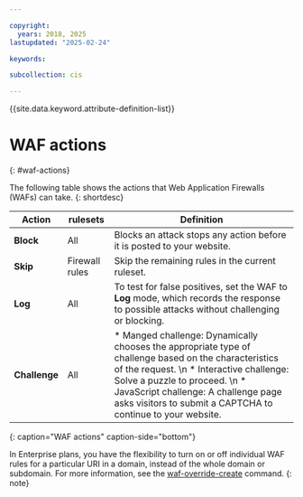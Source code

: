 ```yaml
---

copyright:
  years: 2018, 2025
lastupdated: "2025-02-24"

keywords:

subcollection: cis

---
```


{{site.data.keyword.attribute-definition-list}}

# WAF actions 
{: #waf-actions}


 
The following table shows the actions that Web Application Firewalls (WAFs) can take.
{: shortdesc}

|Action|rulesets|Definition|
|---|---|----|
|**Block** | All | Blocks an attack stops any action before it is posted to your website.|
|**Skip**| Firewall rules |Skip the remaining rules in the current ruleset.|
|**Log** | All | To test for false positives, set the WAF to **Log** mode, which records the response to possible attacks without challenging or blocking.|
|**Challenge** | All |* Manged challenge: Dynamically chooses the appropriate type of challenge based on the characteristics of the request.  \n * Interactive challenge: Solve a puzzle to proceed. \n * JavaScript challenge: A challenge page asks visitors to submit a CAPTCHA to continue to your website. |
{: caption="WAF actions" caption-side="bottom"}

In Enterprise plans, you have the flexibility to turn on or off individual WAF rules for a particular URI in a domain, instead of the whole domain or subdomain. For more information, see the [waf-override-create](/docs/cis-cli-plugin?topic=cis-cli-plugin-cis-cli#create-waf-override) command.
{: note}
